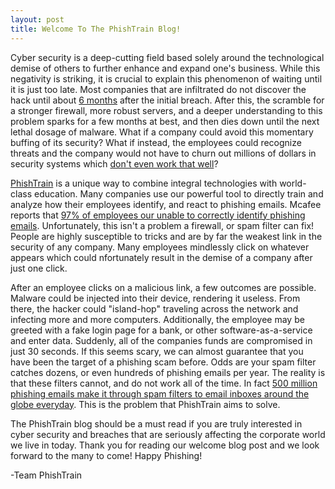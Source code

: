 ```yaml
---
layout: post
title: Welcome To The PhishTrain Blog!
---
```


Cyber security is a deep-cutting field based solely around the technological demise of others to further enhance and expand one's business. While this negativity is striking, it is crucial to explain this phenomenon of waiting until it is just too late. Most companies that are infiltrated do not discover the hack until about [6 months](https://www2.trustwave.com/GSR2015.html?utm_source=redirect&utm_medium=web&utm_campaign=GSR2015) after the initial breach. After this, the scramble for a stronger firewall, more robust servers, and a deeper understanding to this problem sparks for a few months at best, and then dies down until the next lethal dosage of malware. What if a company could avoid this momentary buffing of its security? What if instead, the employees could recognize threats and the company would not have to churn out millions of dollars in security systems which [don't even work that well](https://powermore.dell.com/technology/is-anti-virus-software-obsolete/)?

[PhishTrain](https://phishtrain.com/) is a unique way to combine integral technologies with world-class education. Many companies use our powerful tool to directly train and analyze how their employees identify, and react to phishing emails. Mcafee reports that [97% of employees our unable to correctly identify phishing emails](http://newsroom.mcafee.com/press-release/97-people-globally-unable-correctly-identify-phishing-emails).  Unfortunately, this isn't a problem a firewall, or spam filter can fix! People are highly susceptible to tricks and are by far the weakest link in the security of any company. Many employees mindlessly click on whatever appears which could nfortunately result in the demise of a company after just one click.

After an employee clicks on a malicious link, a few outcomes are possible. Malware could be injected into their device, rendering it useless. From there, the hacker could "island-hop" traveling across the network and infecting more and more computers. Additionally, the employee may be greeted with a fake login page for a bank, or other software-as-a-service and enter data. Suddenly, all of the companies funds are compromised in just 30 seconds. If this seems scary, we can almost guarantee that you have been the target of a phishing scam before. Odds are your spam filter catches dozens, or even hundreds of phishing emails per year.  The reality is that these filters cannot, and do not work all of the time.  In fact  [500 million phishing emails make it through spam filters to email inboxes around the globe everyday](https://blog.digicert.com/dont-get-caught-phishing-scams/).  This is the problem that PhishTrain aims to solve.

The PhishTrain blog should be a must read if you are truly interested in cyber security and breaches that are seriously affecting the corporate world we live in today. Thank you for reading our welcome blog post and we look forward to the many to come! Happy Phishing!

-Team PhishTrain


